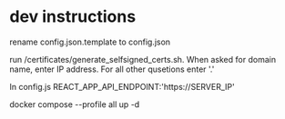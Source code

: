 # dev instructions

rename config.json.template to config.json

run /certificates/generate_selfsigned_certs.sh. When asked for domain name, enter IP address. For all other qusetions enter '.'

In config.js 
REACT_APP_API_ENDPOINT:'https://SERVER_IP'

docker compose --profile all up -d